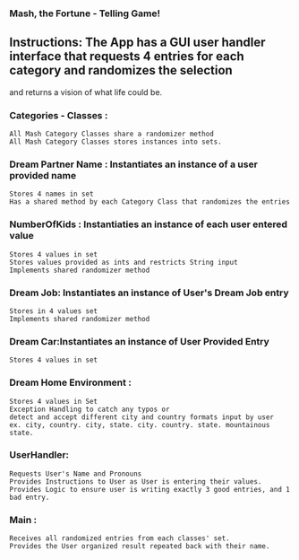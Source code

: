 ### Mash, the Fortune - Telling Game!

## Instructions: The App has a GUI user handler interface that requests 4 entries for each category and randomizes the selection 
and returns a vision of what life could be.

### Categories - Classes : 
    All Mash Category Classes share a randomizer method 
    All Mash Category Classes stores instances into sets. 
### Dream Partner Name : Instantiates an instance of a user provided name
    Stores 4 names in set 
    Has a shared method by each Category Class that randomizes the entries 

### NumberOfKids : Instantiaties an instance of each user entered value 
    Stores 4 values in set 
    Stores values provided as ints and restricts String input
    Implements shared randomizer method 

### Dream Job: Instantiates an instance of User's Dream Job entry
    Stores in 4 values set
    Implements shared randomizer method

### Dream Car:Instantiates an instance of User Provided Entry
    Stores 4 values in set

### Dream Home Environment : 
    Stores 4 values in Set 
    Exception Handling to catch any typos or 
    detect and accept different city and country formats input by user
    ex. city, country. city, state. city. country. state. mountainous state.

### UserHandler:
    Requests User's Name and Pronouns
    Provides Instructions to User as User is entering their values.
    Provides Logic to ensure user is writing exactly 3 good entries, and 1 bad entry.

### Main :
    Receives all randomized entries from each classes' set.
    Provides the User organized result repeated back with their name. 